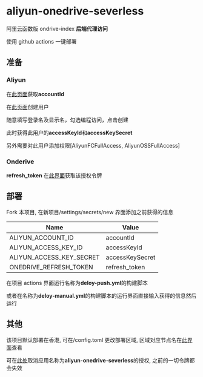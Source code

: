 <!--
 * @Date: 2020-10-04 17:24:47
 * @LastEditors: lisonge
 * @Author: lisonge
 * @LastEditTime: 2020-10-06 15:52:19
-->

# aliyun-onedrive-severless

阿里云函数版 ondrive-index **后端代理访问**

使用 github actions 一键部署

## 准备

### Aliyun

在[此页面](https://account.console.aliyun.com/#/secure)获取**accountId**

在[此页面](https://ram.console.aliyun.com/users)创建用户

随意填写登录名及显示名，勾选编程访问，点击创建

此时获得此用户的**accessKeyId**和**accessKeySecret**

另外需要对此用户添加权限[AliyunFCFullAccess, AliyunOSSFullAccess]

### Onderive

**refresh_token** 在[此界面](https://dev.songe.li/aliyun-onedrive-severless/graph-auth-pages/index.html)获取该授权令牌

## 部署

Fork 本项目, 在新项目/settings/secrets/new 界面添加之前获得的信息

| Name                     | Value           |
| ------------------------ | --------------- |
| ALIYUN_ACCOUNT_ID        | accountId       |
| ALIYUN_ACCESS_KEY_ID     | accessKeyId     |
| ALIYUN_ACCESS_KEY_SECRET | accessKeySecret |
| ONEDRIVE_REFRESH_TOKEN   | refresh_token   |

在项目 actions 界面运行名称为**deloy-push.yml**的构建脚本

或者在名称为**deloy-manual.yml**的构建脚本的运行界面直接输入获得的信息然后运行

## 其他

该项目默认部署在香港, 可在/config.toml 更改部署区域, 区域对应节点名在[此界面](https://github.com/ali-sdk/ali-oss#data-regions)查看

可在[此处](https://account.live.com/consent/Manage)取消应用名称为**aliyun-onedrive-severless**的授权, 之前的一切令牌都会失效
